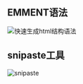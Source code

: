 ## EMMENT语法
![快速生成html结构语法](/imgs/2023-01-29/0Q6veYoON202wX4n.png)

## snipaste工具
![snipaste](/imgs/2023-02-07/kChDNtJduwd4bg4e.png)

<!--stackedit_data:
eyJoaXN0b3J5IjpbLTE2NDIwNTY1NDQsLTIwNTE2NTQyMzAsLT
U2NTkxNDUzNiwxMjg1MjExNzUyLDk4MTc5MTI4LDEyNTk1MzY3
NV19
-->